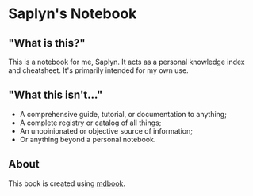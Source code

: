 # Saplyn's Notebook

## "What is this?"

This is a notebook for me, Saplyn. It acts as a personal knowledge index and
cheatsheet. It's primarily intended for my own use.

## "What this isn't..."

- A comprehensive guide, tutorial, or documentation to anything;
- A complete registry or catalog of all things;
- An unopinionated or objective source of information;
- Or anything beyond a personal notebook.

## About

This book is created using [mdbook](https://rust-lang.github.io/mdBook/).
